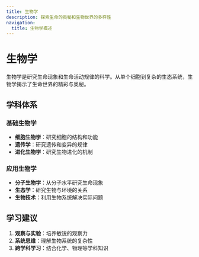 ```yaml
---
title: 生物学
description: 探索生命的奥秘和生物世界的多样性
navigation:
  title: 生物学概述
---
```


# 生物学

生物学是研究生命现象和生命活动规律的科学。从单个细胞到复杂的生态系统，生物学揭示了生命世界的精彩与奥秘。

## 学科体系

### 基础生物学
- **细胞生物学**：研究细胞的结构和功能
- **遗传学**：研究遗传和变异的规律
- **进化生物学**：研究生物进化的机制

### 应用生物学
- **分子生物学**：从分子水平研究生命现象
- **生态学**：研究生物与环境的关系
- **生物技术**：利用生物系统解决实际问题

## 学习建议
1. **观察与实验**：培养敏锐的观察力
2. **系统思维**：理解生物系统的复杂性
3. **跨学科学习**：结合化学、物理等学科知识
